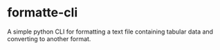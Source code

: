 # formatte-cli
A simple python CLI for formatting a text file containing tabular data and converting to another format.
